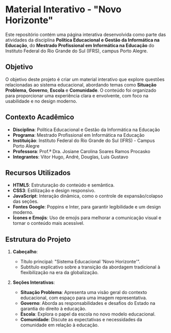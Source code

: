 # Material Interativo - "Novo Horizonte"

Este repositório contém uma página interativa desenvolvida como parte das atividades da disciplina **Política Educacional e Gestão da Informática na Educação**, do **Mestrado Profissional em Informática na Educação** do Instituto Federal do Rio Grande do Sul (IFRS), campus Porto Alegre.

## Objetivo

O objetivo deste projeto é criar um material interativo que explore questões relacionadas ao sistema educacional, abordando temas como **Situação Problema**, **Governo**, **Escola** e **Comunidade**. O conteúdo foi organizado para proporcionar uma experiência clara e envolvente, com foco na usabilidade e no design moderno.

## Contexto Acadêmico

- **Disciplina**: Política Educacional e Gestão da Informática na Educação  
- **Programa**: Mestrado Profissional em Informática na Educação  
- **Instituição**: Instituto Federal do Rio Grande do Sul (IFRS) - Campus Porto Alegre  
- **Professora**: Prof.ª Dra. Josiane Carolina Soares Ramos Procasko  
- **Integrantes**: Vitor Hugo, André, Douglas, Luis Gustavo

## Recursos Utilizados

- **HTML5**: Estruturação do conteúdo e semântica.
- **CSS3**: Estilização e design responsivo.
- **JavaScript**: Interação dinâmica, como o controle de expansão/colapso das seções.
- **Fontes Google**: Poppins e Inter, para garantir legibilidade e um design moderno.
- **Ícones e Emojis**: Uso de emojis para melhorar a comunicação visual e tornar o conteúdo mais acessível.

## Estrutura do Projeto

1. **Cabeçalho**:
   - Título principal: "Sistema Educacional 'Novo Horizonte'".
   - Subtítulo explicativo sobre a transição da abordagem tradicional à flexibilização na era da globalização.

2. **Seções Interativas**:
   - **Situação Problema**: Apresenta uma visão geral do contexto educacional, com espaço para uma imagem representativa.
   - **Governo**: Aborda as responsabilidades e desafios do Estado na garantia do direito à educação.
   - **Escola**: Explora o papel da escola no novo modelo educacional.
   - **Comunidade**: Discute as expectativas e necessidades da comunidade em relação à educação.

